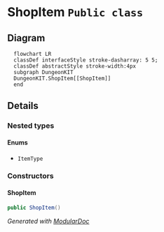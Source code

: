# ShopItem `Public class`

## Diagram
```mermaid
  flowchart LR
  classDef interfaceStyle stroke-dasharray: 5 5;
  classDef abstractStyle stroke-width:4px
  subgraph DungeonKIT
  DungeonKIT.ShopItem[[ShopItem]]
  end
```

## Details
### Nested types
#### Enums
 - `ItemType`

### Constructors
#### ShopItem
```csharp
public ShopItem()
```

*Generated with* [*ModularDoc*](https://github.com/hailstorm75/ModularDoc)

